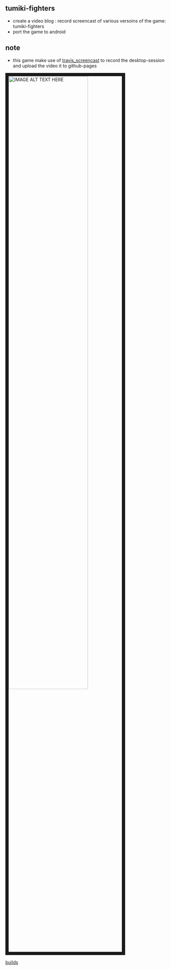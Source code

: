 tumiki-fighters
-----

- create a video blog : record screencast of various versoins of the game: tumiki-fighters
- port the game to android

note
----
- this game make use of [travis_screencast](https://github.com/brownman/travis_screencast) to record the desktop-session and upload the video it to github-pages


<a href="http://www.youtube.com/watch?feature=player_embedded&v=VssGsGpvlHA
" target="_blank"><img src="http://img.youtube.com/vi/VssGsGpvlHA/0.jpg" 
alt="IMAGE ALT TEXT HERE" width="70%" height="70%" border="10" /></a>


[builds](https://github.com/brownman/tumiki-fighters/tree/gh-pages/build)
